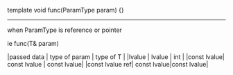 
template<typename T>
void func(ParamType param)
{}

------------------------------------------------------

when ParamType is reference or pointer

ie func(T& param)

|passed data | type of param | type of T |
|lvalue      | lvalue        | int       |
|const lvalue| const lvalue  | const lvalue|
|const lvalue ref| const lvalue|const lvalue|

